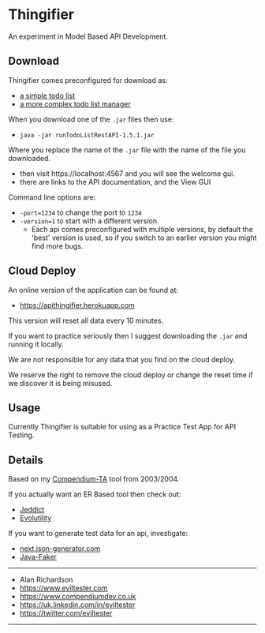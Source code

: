 # Thingifier

An experiment in Model Based API Development.

## Download

Thingifier comes preconfigured for download as:

- [a simple todo list](https://github.com/eviltester/thingifier/releases/download/v1.5.1/runTodoListRestAPI-1.5.1.jar)
- [a more complex todo list manager](https://github.com/eviltester/thingifier/releases/download/v1.5.1/runTodoListRestAPI-1.5.1.jar)

When you download one of the `.jar` files then use:

- `java -jar runTodoListRestAPI-1.5.1.jar`

Where you replace the name of the `.jar` file with the name of the file you downloaded.

- then visit https://localhost:4567 and you will see the welcome gui.
- there are links to the API documentation, and the View GUI

Command line options are:

- `-port=1234` to change the port to `1234`
- `-version=1` to start with a different version.
    - Each api comes preconfigured with multiple versions, by default the 'best' version is used, so if you switch to an earlier version you might find more bugs.

## Cloud Deploy

An online version of the application can be found at:

- https://apithingifier.herokuapp.com

This version will reset all data every 10 minutes.

If you want to practice seriously then I suggest downloading the `.jar` and running it locally.

We are not responsible for any data that you find on the cloud deploy.

We reserve the right to remove the cloud deploy or change the reset time if we discover it is being misused.

## Usage

Currently Thingifier is suitable for using as a Practice Test App for API Testing.
    
## Details

Based on my [Compendium-TA](https://www.compendiumdev.co.uk/page.php?title=compendiumta) tool from 2003/2004.

If you actually want an ER Based tool then check out:

- [Jeddict](https://jeddict.github.io/)
- [Evolutility](http://www.evolutility.org/index.aspx)

If you want to generate test data for an api, investigate:

- [next.json-generator.com](https://next.json-generator.com/)
- [Java-Faker](https://github.com/DiUS/java-faker)

---

- Alan Richardson
- https://www.eviltester.com
- https://www.compendiumdev.co.uk
- https://uk.linkedin.com/in/eviltester
- https://twitter.com/eviltester

---

